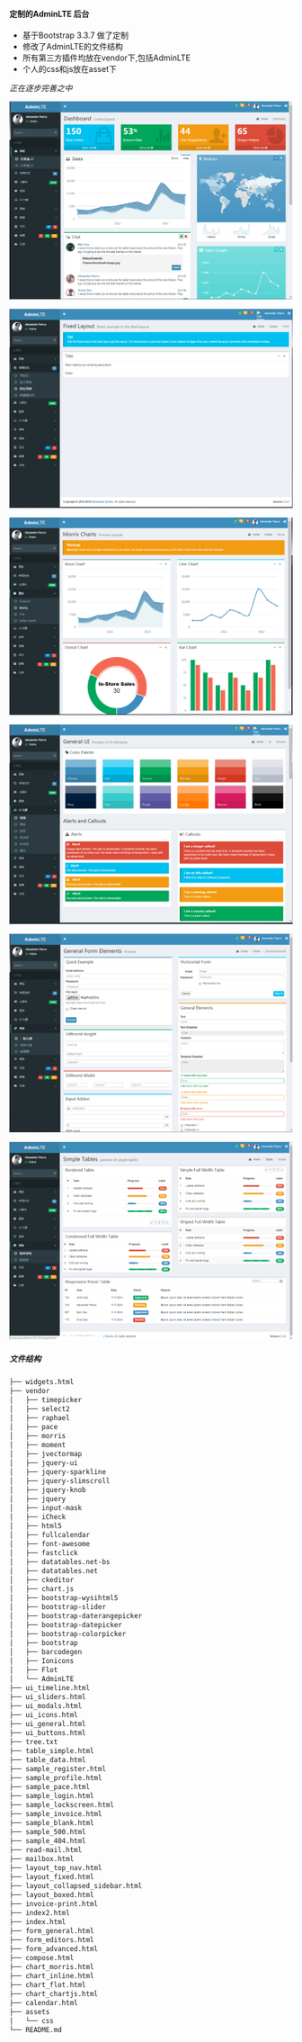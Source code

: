 #### 定制的AdminLTE 后台

- 基于Bootstrap 3.3.7 做了定制
- 修改了AdminLTE的文件结构
- 所有第三方插件均放在vendor下,包括AdminLTE
- 个人的css和js放在asset下


*正在逐步完善之中*

![面板1](https://github.com/cdhy/AdminLTE_HY/raw/master/images/dashboard1.png)

![布局-fixed](https://github.com/cdhy/AdminLTE_HY/raw/master/images/layout_fixed.png)

![图表-morris](https://github.com/cdhy/AdminLTE_HY/raw/master/images/charts_morris.png)

![UI_一般元素](https://github.com/cdhy/AdminLTE_HY/raw/master/images/ui_general.png)

![表单_一般](https://github.com/cdhy/AdminLTE_HY/raw/master/images/form_general.png)

![表格_简单类型](https://github.com/cdhy/AdminLTE_HY/raw/master/images/table_simple.png)

##### 文件结构
```
├── widgets.html
├── vendor
│   ├── timepicker
│   ├── select2
│   ├── raphael
│   ├── pace
│   ├── morris
│   ├── moment
│   ├── jvectormap
│   ├── jquery-ui
│   ├── jquery-sparkline
│   ├── jquery-slimscroll
│   ├── jquery-knob
│   ├── jquery
│   ├── input-mask
│   ├── iCheck
│   ├── html5
│   ├── fullcalendar
│   ├── font-awesome
│   ├── fastclick
│   ├── datatables.net-bs
│   ├── datatables.net
│   ├── ckeditor
│   ├── chart.js
│   ├── bootstrap-wysihtml5
│   ├── bootstrap-slider
│   ├── bootstrap-daterangepicker
│   ├── bootstrap-datepicker
│   ├── bootstrap-colorpicker
│   ├── bootstrap
│   ├── barcodegen
│   ├── Ionicons
│   ├── Flot
│   └── AdminLTE
├── ui_timeline.html
├── ui_sliders.html
├── ui_modals.html
├── ui_icons.html
├── ui_general.html
├── ui_buttons.html
├── tree.txt
├── table_simple.html
├── table_data.html
├── sample_register.html
├── sample_profile.html
├── sample_pace.html
├── sample_login.html
├── sample_lockscreen.html
├── sample_invoice.html
├── sample_blank.html
├── sample_500.html
├── sample_404.html
├── read-mail.html
├── mailbox.html
├── layout_top_nav.html
├── layout_fixed.html
├── layout_collapsed_sidebar.html
├── layout_boxed.html
├── invoice-print.html
├── index2.html
├── index.html
├── form_general.html
├── form_editors.html
├── form_advanced.html
├── compose.html
├── chart_morris.html
├── chart_inline.html
├── chart_flot.html
├── chart_chartjs.html
├── calendar.html
├── assets
│   └── css
└── README.md
```














